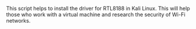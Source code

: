 This script helps to install the driver for RTL8188 in Kali Linux. This will help those who work with a virtual machine and research the security of Wi-Fi networks.